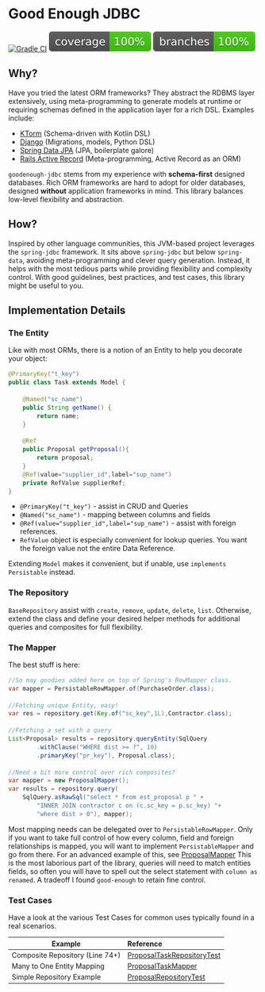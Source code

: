# Good Enough JDBC

[![Gradle CI](https://github.com/martin-jamszolik/goodenough-jdbc/actions/workflows/gradle.yml/badge.svg)](https://github.com/martin-jamszolik/goodenough-jdbc/actions/workflows/gradle.yml) 
[![Coverage](.github/badges/jacoco.svg)](jacoco.svg)
[![branches](.github/badges/branches.svg)](branches.svg)

## Why?
Have you tried the latest ORM frameworks? They abstract the RDBMS layer extensively, using meta-programming to generate models at runtime or requiring schemas defined in the application layer for a rich DSL. Examples include:
* [KTorm](https://www.ktorm.org/) (Schema-driven with Kotlin DSL)
* [Django](https://docs.djangoproject.com/en/5.0/topics/db/) (Migrations, models, Python DSL)
* [Spring Data JPA](https://spring.io/projects/spring-data-jpa) (JPA, boilerplate galore)
* [Rails Active Record](https://guides.rubyonrails.org/active_record_basics.html) (Meta-programming, Active Record as an ORM)

`goodenough-jdbc` stems from my experience with **schema-first** designed databases. Rich ORM frameworks are hard to adopt for older databases, designed **without** application frameworks in mind. This library balances low-level flexibility and abstraction.

## How?

Inspired by other language communities, this JVM-based project leverages the `spring-jdbc` framework.
It sits above `spring-jdbc` but below `spring-data`, avoiding meta-programming and clever query generation.
Instead, it helps with the most tedious parts while providing flexibility and complexity control. 
With good guidelines, best practices, and test cases, this library might be useful to you.


## Implementation Details

### The Entity

Like with most ORMs, there is a notion of an Entity to help you decorate your object:
```java
@PrimaryKey("t_key")
public class Task extends Model {
    
    @Named("sc_name")
    public String getName() {
        return name;
    }
    
    @Ref
    public Proposal getProposal(){
        return proposal;
    }
    @Ref(value="supplier_id",label="sup_name")
    private RefValue supplierRef;
}
```
* `@PrimaryKey("t_key")` - assist in CRUD and Queries
* `@Named("sc_name")` - mapping between columns and fields
* `@Ref(value="supplier_id",label="sup_name")` - assist with foreign references.
*  `RefValue` object is especially convenient for lookup queries. You want the foreign value not the entire Data Reference.

Extending `Model` makes it convenient, but if unable, use `implements Persistable` instead.

### The Repository

`BaseRepository` assist with `create`, `remove`, `update`, `delete`, `list`. 
Otherwise, extend the class and define your desired helper methods for additional queries and composites for full flexibility.

### The Mapper

The best stuff is here:

```java
//So may goodies added here on top of Spring's RowMapper class.
var mapper = PersistableRowMapper.of(PurchaseOrder.class);

//Fetching unique Entity, easy!
var res = repository.get(Key.of("sc_key",1L),Contractor.class);

//Fetching a set with a query 
List<Proposal> results = repository.queryEntity(SqlQuery
        .withClause("WHERE dist >= ?", 10)
        .primaryKey("pr_key"), Proposal.class);

//Need a bit more control over rich composites?
var mapper = new ProposalMapper();
var results = repository.query(
    SqlQuery.asRawSql("select * from est_proposal p " +
        "INNER JOIN contractor c on (c.sc_key = p.sc_key) "+
        "where dist > 0"), mapper);
```
Most mapping needs can be delegated over to `PersistableRowMapper`. Only if you want to take full control of
how every column, field and foreign relationships is mapped, you will want to implement 
`PersistableMapper` and go from there. For an advanced example of this, see 
[ProposalMapper](src/test/java/org/viablespark/persistence/ProposalMapper.java) This is the most laborious 
part of the library, queries will need to match entities fields, so often you will have to spell out
the select statement with `column as renamed`.  A tradeoff I found `good-enough` to retain fine control.


### Test Cases

Have a look at the various Test Cases for common uses typically found in a real scenarios.

| Example                         | Reference                                                                                               |
|---------------------------------|:--------------------------------------------------------------------------------------------------------|
| Composite Repository (Line 74+) | [ProposalTaskRepositoryTest](src/test/java/org/viablespark/persistence/ProposalTaskRepositoryTest.java) |
| Many to One Entity Mapping      | [ProposalTaskMapper](src/test/java/org/viablespark/persistence/ProposalTaskMapper.java)                 |
| Simple Repository Example       | [ProposalRepositoryTest](src/test/java/org/viablespark/persistence/ProposalRepositoryTest.java)         |
 